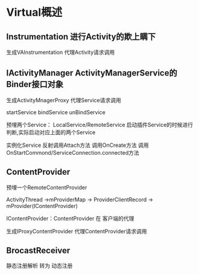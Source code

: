 # Virtual概述

## Instrumentation  进行Activity的欺上瞒下

生成VAInstrumentation 代理Activity请求调用

## IActivityManager ActivityManagerService的Binder接口对象

生成ActivityMnagerProxy 代理Service请求调用

startService
bindService
unBindService

预埋两个Service： LocalService/RemoteService
启动插件Service的时候进行判断,实际启动对应上面的两个Service

实例化Service
反射调用Attach方法
调用OnCreate方法
调用OnStartCommond/ServiceConnection.connected方法

## ContentProvider

预埋一个RemoteContentProvider

ActivityThread ->mProviderMap -> ProviderClientRecord -> mProvider(IContentProvider)

IContentProvider：ContentProvider 在 客户端的代理

生成IProxyContentProvider  代理ContentProvider请求调用

## BrocastReceiver

静态注册解析 转为 动态注册
